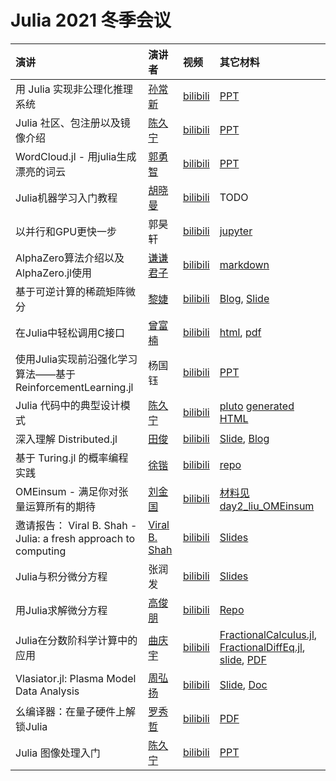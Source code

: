 # Julia 2021 冬季会议

|演讲| 演讲者 | 视频 | 其它材料|
|:---|:------|:----|:------|
| 用 Julia 实现非公理化推理系统 | [孙常新](https://github.com/AIxer) | [bilibili](https://www.bilibili.com/video/BV1vY411W7Dw?p=1) | [PPT](day1_sun_junars.pptx) |
| Julia 社区、包注册以及镜像介绍 | [陈久宁](https://github.com/johnnychen94) | [bilibili](https://www.bilibili.com/video/BV1vY411W7Dw?p=2) | [PPT](day1_chen_pkg_protocol.pdf) |
| WordCloud.jl - 用julia生成漂亮的词云 | [郭勇智](https://github.com/guo-yong-zhi) | [bilibili](https://www.bilibili.com/video/BV1vY411W7Dw?p=3) | [PPT](day1_guo_wordcloud.pdf) |
| Julia机器学习入门教程 | [胡晓曼](https://github.com/huxiaoman7) | [bilibili](https://www.bilibili.com/video/BV1vY411W7Dw?p=4) | TODO |
| 以并行和GPU更快一步 | 郭昊轩 | [bilibili](https://www.bilibili.com/video/BV1vY411W7Dw?p=6) | [jupyter](day2_guo_threads_and_gpu.ipynb) |
| AlphaZero算法介绍以及AlphaZero.jl使用 | [谦谦君子](https://github.com/magicly) | [bilibili](https://www.bilibili.com/video/BV1vY411W7Dw?p=7) | [markdown](https://github.com/magicly/juliacn-2021-alphazero-share) |
| 基于可逆计算的稀疏矩阵微分 | [黎婕](https://github.com/jieli-matrix) | [bilibili](https://www.bilibili.com/video/BV1vY411W7Dw?p=8) | [Blog](https://jieli-matrix.github.io/SparseAD/), [Slide](day2_li_SparseAD.slides.html) |
| 在Julia中轻松调用C接口 | [曾富楠](https://melonedo.github.io/) | [bilibili](https://www.bilibili.com/video/BV1vY411W7Dw?p=9) | [html](https://melonedo.github.io/reveal.js/index.html), [pdf](day2_zeng_clangjl.pdf) |
| 使用Julia实现前沿强化学习算法——基于ReinforcementLearning.jl | 杨国钰 | [bilibili](https://www.bilibili.com/video/BV1vY411W7Dw?p=10) | [PPT](day2_yang_RL.pptx) |
| Julia 代码中的典型设计模式 | [陈久宁](https://github.com/johnnychen94) | [bilibili](https://www.bilibili.com/video/BV1vY411W7Dw?p=11) | [pluto](day2_chen_julia_design_patterns.jl) [generated HTML](day2_chen_julia_design_patterns.jl.html) |
| 深入理解 Distributed.jl | [田俊](https://github.com/findmyway) | [bilibili](https://www.bilibili.com/video/BV1vY411W7Dw?p=12) | [Slide](https://juntian.me/programming/A_Deep_Dive_into_Distributed.jl/slide/index.html), [Blog](https://juntian.me/programming/A_Deep_Dive_into_Distributed.jl/) |
| 基于 Turing.jl 的概率编程实践 | [徐锴](https://github.com/xukai92) | [bilibili](https://www.bilibili.com/video/BV1vY411W7Dw?p=13) | [repo](https://github.com/xukai92/juliacn-2021) | 
| OMEinsum - 满足你对张量运算所有的期待 | [刘金国](https://github.com/GiggleLiuy) | [bilibili](https://www.bilibili.com/video/BV1vY411W7Dw?p=14) | [材料见 day2_liu_OMEinsum](day2_liu_OMEinsum) |
| 邀请报告： Viral B. Shah - Julia: a fresh approach to computing | [Viral B. Shah](https://github.com/ViralBShah) | [bilibili](https://www.bilibili.com/video/BV1vY411W7Dw?p=15) | [Slides](day3_viral_Julia.pdf) |
| Julia与积分微分方程 | 张润发 | [bilibili](https://www.bilibili.com/video/BV1vY411W7Dw?p=16) | [Slides](day3_zhang_diffeq.pptx) |
| 用Julia求解微分方程 | [高俊朋](https://github.com/JunpengGao233) | [bilibili](https://www.bilibili.com/video/BV1vY411W7Dw?p=17) | [Repo](https://github.com/JunpengGao233/JuliaConCN2021) |
| Julia在分数阶科学计算中的应用 | [曲庆宇](https://github.com/ErikQQY) | [bilibili](https://www.bilibili.com/video/BV1vY411W7Dw?p=18) | [FractionalCalculus.jl](https://github.com/SciFracX/FractionalCalculus.jl), [FractionalDiffEq.jl](https://github.com/SciFracX/FractionalDiffEq.jl), [slide](https://julia-cn-conf2021.vercel.app/1), [PDF](day3_qu_fractional_order.pdf) |
| Vlasiator.jl: Plasma Model Data Analysis | [周弘扬](https://github.com/henry2004y) | [bilibili](https://www.bilibili.com/video/BV1vY411W7Dw?p=19) | [Slide](day3_zhou_vlasiator.pdf), [Doc](https://henry2004y.github.io/Vlasiator.jl/dev/) |
| 幺编译器：在量子硬件上解锁Julia | [罗秀哲](https://github.com/Roger-luo) | [bilibili](https://www.bilibili.com/video/BV1vY411W7Dw?p=20) | [PDF](day3_roger_yao_compiler.pdf) |
| Julia 图像处理入门 | [陈久宁](https://github.com/johnnychen94) | [bilibili](https://www.bilibili.com/video/BV1vY411W7Dw?p=21) | [PPT](day3_chen_juliaImages_intro.pptx) |
